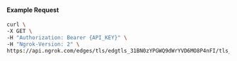 <!-- Code generated for API Clients. DO NOT EDIT. -->

#### Example Request

```bash
curl \
-X GET \
-H "Authorization: Bearer {API_KEY}" \
-H "Ngrok-Version: 2" \
https://api.ngrok.com/edges/tls/edgtls_31BN0zYPGWQ9dWrYVD6MO8P4nFI/tls_termination
```
